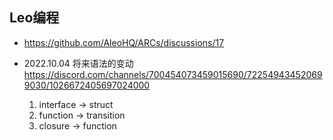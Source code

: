 ## Leo编程
- https://github.com/AleoHQ/ARCs/discussions/17

- 2022.10.04 将来语法的变动 https://discord.com/channels/700454073459015690/722549434520699030/1026672405697024000
    1. interface -> struct
    2. function -> transition
    3. closure -> function